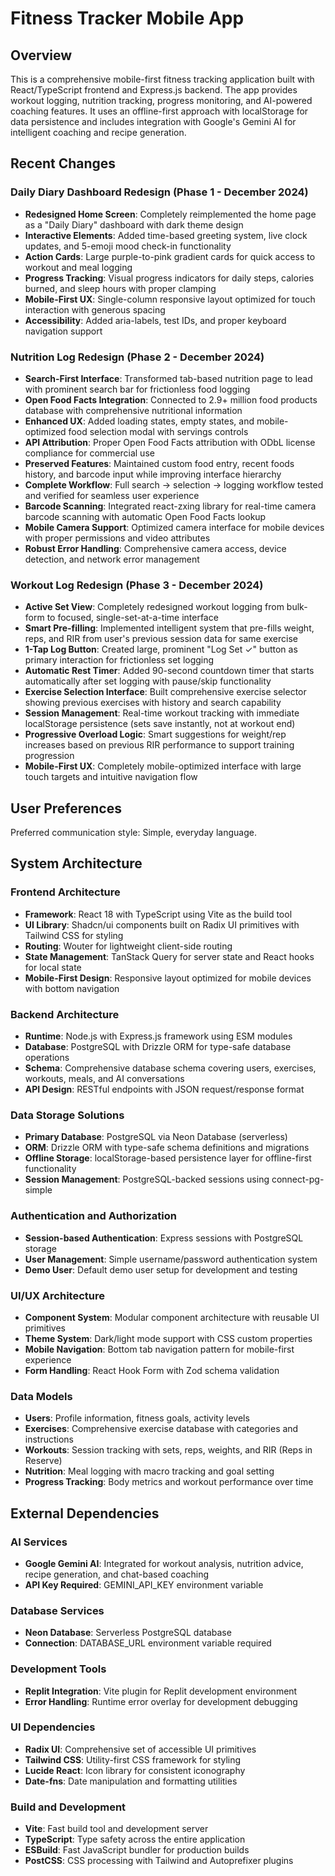 # Fitness Tracker Mobile App

## Overview

This is a comprehensive mobile-first fitness tracking application built with React/TypeScript frontend and Express.js backend. The app provides workout logging, nutrition tracking, progress monitoring, and AI-powered coaching features. It uses an offline-first approach with localStorage for data persistence and includes integration with Google's Gemini AI for intelligent coaching and recipe generation.

## Recent Changes

### Daily Diary Dashboard Redesign (Phase 1 - December 2024)
- **Redesigned Home Screen**: Completely reimplemented the home page as a "Daily Diary" dashboard with dark theme design
- **Interactive Elements**: Added time-based greeting system, live clock updates, and 5-emoji mood check-in functionality
- **Action Cards**: Large purple-to-pink gradient cards for quick access to workout and meal logging
- **Progress Tracking**: Visual progress indicators for daily steps, calories burned, and sleep hours with proper clamping
- **Mobile-First UX**: Single-column responsive layout optimized for touch interaction with generous spacing
- **Accessibility**: Added aria-labels, test IDs, and proper keyboard navigation support

### Nutrition Log Redesign (Phase 2 - December 2024)
- **Search-First Interface**: Transformed tab-based nutrition page to lead with prominent search bar for frictionless food logging
- **Open Food Facts Integration**: Connected to 2.9+ million food products database with comprehensive nutritional information
- **Enhanced UX**: Added loading states, empty states, and mobile-optimized food selection modal with servings controls
- **API Attribution**: Proper Open Food Facts attribution with ODbL license compliance for commercial use
- **Preserved Features**: Maintained custom food entry, recent foods history, and barcode input while improving interface hierarchy
- **Complete Workflow**: Full search → selection → logging workflow tested and verified for seamless user experience
- **Barcode Scanning**: Integrated react-zxing library for real-time camera barcode scanning with automatic Open Food Facts lookup
- **Mobile Camera Support**: Optimized camera interface for mobile devices with proper permissions and video attributes
- **Robust Error Handling**: Comprehensive camera access, device detection, and network error management

### Workout Log Redesign (Phase 3 - December 2024)
- **Active Set View**: Completely redesigned workout logging from bulk-form to focused, single-set-at-a-time interface
- **Smart Pre-filling**: Implemented intelligent system that pre-fills weight, reps, and RIR from user's previous session data for same exercise
- **1-Tap Log Button**: Created large, prominent "Log Set ✓" button as primary interaction for frictionless set logging
- **Automatic Rest Timer**: Added 90-second countdown timer that starts automatically after set logging with pause/skip functionality
- **Exercise Selection Interface**: Built comprehensive exercise selector showing previous exercises with history and search capability
- **Session Management**: Real-time workout tracking with immediate localStorage persistence (sets save instantly, not at workout end)
- **Progressive Overload Logic**: Smart suggestions for weight/rep increases based on previous RIR performance to support training progression
- **Mobile-First UX**: Completely mobile-optimized interface with large touch targets and intuitive navigation flow

## User Preferences

Preferred communication style: Simple, everyday language.

## System Architecture

### Frontend Architecture
- **Framework**: React 18 with TypeScript using Vite as the build tool
- **UI Library**: Shadcn/ui components built on Radix UI primitives with Tailwind CSS for styling
- **Routing**: Wouter for lightweight client-side routing
- **State Management**: TanStack Query for server state and React hooks for local state
- **Mobile-First Design**: Responsive layout optimized for mobile devices with bottom navigation

### Backend Architecture
- **Runtime**: Node.js with Express.js framework using ESM modules
- **Database**: PostgreSQL with Drizzle ORM for type-safe database operations
- **Schema**: Comprehensive database schema covering users, exercises, workouts, meals, and AI conversations
- **API Design**: RESTful endpoints with JSON request/response format

### Data Storage Solutions
- **Primary Database**: PostgreSQL via Neon Database (serverless)
- **ORM**: Drizzle ORM with type-safe schema definitions and migrations
- **Offline Storage**: localStorage-based persistence layer for offline-first functionality
- **Session Management**: PostgreSQL-backed sessions using connect-pg-simple

### Authentication and Authorization
- **Session-based Authentication**: Express sessions with PostgreSQL storage
- **User Management**: Simple username/password authentication system
- **Demo User**: Default demo user setup for development and testing

### UI/UX Architecture
- **Component System**: Modular component architecture with reusable UI primitives
- **Theme System**: Dark/light mode support with CSS custom properties
- **Mobile Navigation**: Bottom tab navigation pattern for mobile-first experience
- **Form Handling**: React Hook Form with Zod schema validation

### Data Models
- **Users**: Profile information, fitness goals, activity levels
- **Exercises**: Comprehensive exercise database with categories and instructions
- **Workouts**: Session tracking with sets, reps, weights, and RIR (Reps in Reserve)
- **Nutrition**: Meal logging with macro tracking and goal setting
- **Progress Tracking**: Body metrics and workout performance over time

## External Dependencies

### AI Services
- **Google Gemini AI**: Integrated for workout analysis, nutrition advice, recipe generation, and chat-based coaching
- **API Key Required**: GEMINI_API_KEY environment variable

### Database Services
- **Neon Database**: Serverless PostgreSQL database
- **Connection**: DATABASE_URL environment variable required

### Development Tools
- **Replit Integration**: Vite plugin for Replit development environment
- **Error Handling**: Runtime error overlay for development debugging

### UI Dependencies
- **Radix UI**: Comprehensive set of accessible UI primitives
- **Tailwind CSS**: Utility-first CSS framework for styling
- **Lucide React**: Icon library for consistent iconography
- **Date-fns**: Date manipulation and formatting utilities

### Build and Development
- **Vite**: Fast build tool and development server
- **TypeScript**: Type safety across the entire application
- **ESBuild**: Fast JavaScript bundler for production builds
- **PostCSS**: CSS processing with Tailwind and Autoprefixer plugins